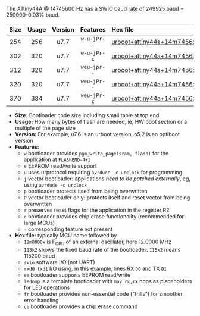 The ATtiny44A @ 14745600 Hz has a SWIO baud rate of 249925 baud = 250000-0.03% baud.

|Size|Usage|Version|Features|Hex file|
|:-:|:-:|:-:|:-:|:--|
|254|256|u7.7|`w-u-jPr--`|[urboot+attiny44a+14m7456x++250k0_swio_rxb0_txb1_lednop.hex](https://raw.githubusercontent.com/stefanrueger/urboot.hex/main/mcus/attiny44a/external_oscillator/fcpu+14m7456_Hz/br++250k0_bps/urboot+attiny44a+14m7456x++250k0_swio_rxb0_txb1_lednop.hex)|
|302|320|u7.7|`w-u-jPr-c`|[urboot+attiny44a+14m7456x++250k0_swio_rxb0_txb1_lednop_fr_ce.hex](https://raw.githubusercontent.com/stefanrueger/urboot.hex/main/mcus/attiny44a/external_oscillator/fcpu+14m7456_Hz/br++250k0_bps/urboot+attiny44a+14m7456x++250k0_swio_rxb0_txb1_lednop_fr_ce.hex)|
|312|320|u7.7|`weu-jpr--`|[urboot+attiny44a+14m7456x++250k0_swio_rxb0_txb1_ee_lednop.hex](https://raw.githubusercontent.com/stefanrueger/urboot.hex/main/mcus/attiny44a/external_oscillator/fcpu+14m7456_Hz/br++250k0_bps/urboot+attiny44a+14m7456x++250k0_swio_rxb0_txb1_ee_lednop.hex)|
|320|320|u7.7|`weu-jPr--`|[urboot+attiny44a+14m7456x++250k0_swio_rxb0_txb1_ee.hex](https://raw.githubusercontent.com/stefanrueger/urboot.hex/main/mcus/attiny44a/external_oscillator/fcpu+14m7456_Hz/br++250k0_bps/urboot+attiny44a+14m7456x++250k0_swio_rxb0_txb1_ee.hex)|
|370|384|u7.7|`weu-jPr-c`|[urboot+attiny44a+14m7456x++250k0_swio_rxb0_txb1_ee_lednop_fr_ce.hex](https://raw.githubusercontent.com/stefanrueger/urboot.hex/main/mcus/attiny44a/external_oscillator/fcpu+14m7456_Hz/br++250k0_bps/urboot+attiny44a+14m7456x++250k0_swio_rxb0_txb1_ee_lednop_fr_ce.hex)|

- **Size:** Bootloader code size including small table at top end
- **Usage:** How many bytes of flash are needed, ie, HW boot section or a multiple of the page size
- **Version:** For example, u7.6 is an urboot version, o5.2 is an optiboot version
- **Features:**
  + `w` bootloader provides `pgm_write_page(sram, flash)` for the application at `FLASHEND-4+1`
  + `e` EEPROM read/write support
  + `u` uses urprotocol requiring `avrdude -c urclock` for programming
  + `j` vector bootloader: applications *need to be patched externally*, eg, using `avrdude -c urclock`
  + `p` bootloader protects itself from being overwritten
  + `P` vector bootloader only: protects itself and reset vector from being overwritten
  + `r` preserves reset flags for the application in the register R2
  + `c` bootloader provides chip erase functionality (recommended for large MCUs)
  + `-` corresponding feature not present
- **Hex file:** typically MCU name followed by
  + `12m0000x` is F<sub>CPU</sub> of an external oscillator, here 12.0000 MHz
  + `115k2` shows the fixed baud rate of the bootloader: `115k2` means 115200 baud
  + `swio` software I/O (not UART)
  + `rxd0 txd1` I/O using, in this example, lines RX `D0` and TX `D1`
  + `ee` bootloader supports EEPROM read/write
  + `lednop` is a template bootloader with `mov rx,rx` nops as placeholders for LED operations
  + `fr` bootloader provides non-essential code ("frills") for smoother error handling
  + `ce` bootloader provides a chip erase command
